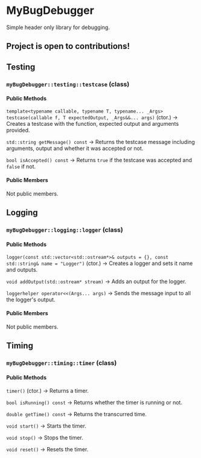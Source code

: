 # MyBugDebugger
Simple header only library for debugging.

## Project is open to contributions!

## Testing
### `myBugDebugger::testing::testcase` (class)

#### Public Methods
`template<typename callable, typename T, typename... _Args> testcase(callable f, T expectedOutput, _Args&&... args)` (ctor.) -> Creates a testcase with the function, expected output and arguments provided.

`std::string getMessage() const` -> Returns the testcase message including arguments, output and whether it was accepted or not.

`bool isAccepted() const` -> Returns `true` if the testcase was accepted and `false` if not.

#### Public Members

Not public members.

## Logging
### `myBugDebugger::logging::logger` (class)

#### Public Methods

`logger(const std::vector<std::ostream*>& outputs = {}, const std::string& name = "Logger")` (ctor.) -> Creates a logger and sets it name and outputs.

`void addOutput(std::ostream* stream)` -> Adds an output for the logger.

`loggerhelper operator<<(Args... args)` -> Sends the message input to all the logger's output.

#### Public Members

Not public members.

## Timing
### `myBugDebugger::timing::timer` (class)

#### Public Methods

`timer()` (ctor.) -> Returns a timer.

`bool isRunning() const` -> Returns whether the timer is running or not.

`double getTime() const` -> Returns the transcurred time.

`void start()` -> Starts the timer.

`void stop()` -> Stops the timer.

`void reset()` -> Resets the timer.
